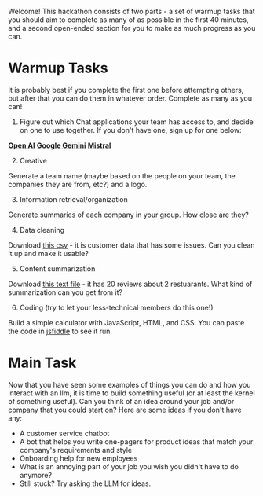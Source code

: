 Welcome! This hackathon consists of two parts - a set of warmup tasks that you should aim to complete as many of as possible in the first 40 minutes, and a second open-ended section for you to make as much progress as you can.

# Warmup Tasks

It is probably best if you complete the first one before attempting others, but after that you can do them in whatever order. Complete as many as you can!

1. Figure out which Chat applications your team has access to, and decide on one to use together. If you don't have one, sign up for one below:

[**Open AI**](https://chat.openai.com/)
[**Google Gemini**](https://gemini.google.com/)
[**Mistral**](https://auth.mistral.ai/ui/login)

2. Creative

Generate a team name (maybe based on the people on your team, the companies they are from, etc?) and a logo.

3. Information retrieval/organization

Generate summaries of each company in your group. How close are they?

4. Data cleaning

Download [this csv](data.csv) - it is customer data that has some issues. Can you clean it up and make it usable?

5. Content summarization

Download [this text file](reviews.txt) - it has 20 reviews about 2 restuarants. What kind of summarization can you get from it? 

6. Coding (try to let your less-technical members do this one!)

Build a simple calculator with JavaScript, HTML, and CSS. You can paste the code in [jsfiddle](https://jsfiddle.net/) to see it run.

# Main Task

Now that you have seen some examples of things you can do and how you interact with an llm, it is time to build something useful (or at least the kernel of something useful). Can you think of an idea around your job and/or company that you could start on? Here are some ideas if you don't have any:

- A customer service chatbot
- A bot that helps you write one-pagers for product ideas that match your company's requirements and style
- Onboarding help for new employees
- What is an annoying part of your job you wish you didn't have to do anymore?
- Still stuck? Try asking the LLM for ideas.